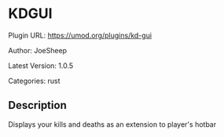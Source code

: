 # KDGUI

Plugin URL: https://umod.org/plugins/kd-gui

Author: JoeSheep

Latest Version: 1.0.5

Categories: rust

## Description

Displays your kills and deaths as an extension to player's hotbar
